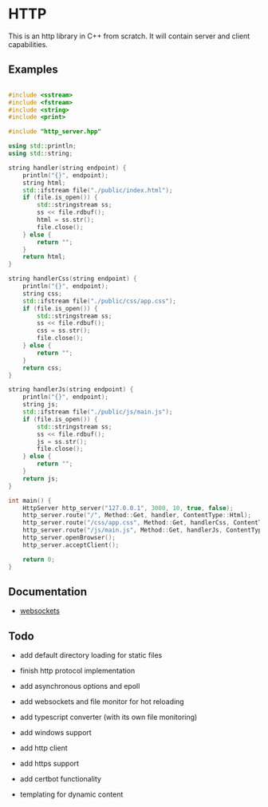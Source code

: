 # HTTP

This is an http library in C++ from scratch. It will contain server and client
capabilities.

## Examples
```c++

#include <sstream>
#include <fstream>
#include <string>
#include <print>

#include "http_server.hpp"

using std::println;
using std::string;

string handler(string endpoint) {
    println("{}", endpoint);
    string html;
    std::ifstream file("./public/index.html");
    if (file.is_open()) {
        std::stringstream ss;
        ss << file.rdbuf();
        html = ss.str();
        file.close();
    } else {
        return "";
    }
    return html;
}

string handlerCss(string endpoint) {
    println("{}", endpoint);
    string css;
    std::ifstream file("./public/css/app.css");
    if (file.is_open()) {
        std::stringstream ss;
        ss << file.rdbuf();
        css = ss.str();
        file.close();
    } else {
        return "";
    }
    return css;
}

string handlerJs(string endpoint) {
    println("{}", endpoint);
    string js;
    std::ifstream file("./public/js/main.js");
    if (file.is_open()) {
        std::stringstream ss;
        ss << file.rdbuf();
        js = ss.str();
        file.close();
    } else {
        return "";
    }
    return js;
}

int main() {
    HttpServer http_server("127.0.0.1", 3000, 10, true, false);
    http_server.route("/", Method::Get, handler, ContentType::Html);
    http_server.route("/css/app.css", Method::Get, handlerCss, ContentType::Css);
    http_server.route("/js/main.js", Method::Get, handlerJs, ContentType::JavaScript);
    http_server.openBrowser();
    http_server.acceptClient();

    return 0;
}

```

## Documentation
- [websockets](./documentation/websockets.md)

## Todo
- add default directory loading for static files
- finish http protocol implementation
- add asynchronous options and epoll

- add websockets and file monitor for hot reloading
- add typescript converter (with its own file monitoring)

- add windows support
- add http client
- add https support
- add certbot functionality
- templating for dynamic content

